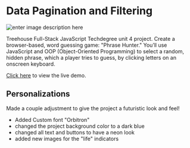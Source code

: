 # Data Pagination and Filtering

![enter image description here](https://mralbelo.com/teamtreehouse/screenshots/oop-gameshow.png)

Treehouse Full-Stack JavaScript Techdegree unit 4 project. Create a browser-based, word guessing game: "Phrase Hunter." You’ll use JavaScript and OOP (Object-Oriented Programming) to select a random, hidden phrase, which a player tries to guess, by clicking letters on an onscreen keyboard.

 [Click here](https://mralbelo.com/teamtreehouse/project4/index.html) to view the live demo. 
 
## Personalizations
Made a couple adjustment to give the project a futuristic look and feel!

 - Added Custom font "Orbitron"
 - changed the project background color to a dark blue
 - changed all text and buttons to have a neon look
 - added new images for the "life" indicators
